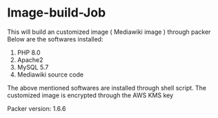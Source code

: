 # Image-build-Job

This will build an customized image ( Mediawiki image ) through packer
Below are the softwares installed:
1. PHP 8.0
2. Apache2
3. MySQL 5.7
4. Mediawiki source code

The above mentioned softwares are installed through shell script.
The customized image is encrypted through the AWS KMS key

Packer version: 1.6.6
